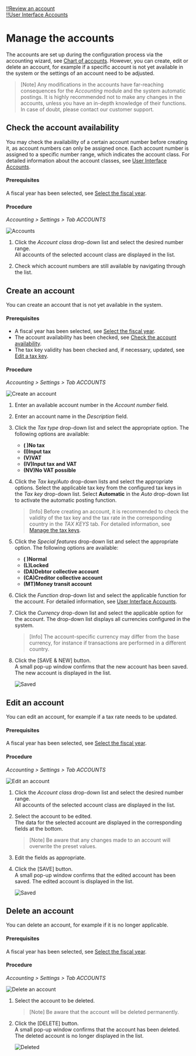 [!!Review an account](../Operation/02_ReviewAccount.md)  
[!!User Interface Accounts](../UserInterface/02b_Accounts.md)  

# Manage the accounts

The accounts are set up during the configuration process via the accounting wizard, see [Chart of accounts](./01_RunAccountingWizard.md#chart-of-accounts). However, you can create, edit or delete an account, for example if a specific account is not yet available in the system or the settings of an account need to be adjusted.

> [Note] Any modifications in the accounts have far-reaching consequences for the *Accounting* module and the system automatic postings. It is highly recommended not to make any changes in the accounts, unless you have an in-depth knowledge of their functions. In case of doubt, please contact our customer support.



## Check the account availability

You may check the availability of a certain account number before creating it, as account numbers can only be assigned once. Each account number is assigned to a specific number range, which indicates the account class. For detailed information about the account classes, see [User Interface Accounts](../UserInterface/02b_Accounts.md).

#### Prerequisites

A fiscal year has been selected, see [Select the fiscal year](../Operation/01_SelectFiscalYear.md).

#### Procedure

*Accounting > Settings > Tab ACCOUNTS*

![Accounts](../../Assets/Screenshots/RetailSuiteAccounting/Settings/Accounts/CreateAccount.png "[Accounts]")

1.  Click the  *Account class* drop-down list and select the desired number range.   
    All accounts of the selected account class are displayed in the list.

2. Check which account numbers are still available by navigating through the list.



## Create an account

You can create an account that is not yet available in the system.

#### Prerequisites

- A fiscal year has been selected, see [Select the fiscal year](../Operation/01_SelectFiscalYear.md).
- The account availability has been checked, see [Check the account availability](#check-the-account-availability).
- The tax key validity has been checked and, if necessary, updated, see [Edit a tax key](./02_ManageTaxKeys.md#edit-a-tax-key).

#### Procedure

*Accounting > Settings > Tab ACCOUNTS*

![Create an account](../../Assets/Screenshots/RetailSuiteAccounting/Settings/Accounts/CreateAccount.png "[Create an account]")

1. Enter an available account number in the *Account number* field.

2. Enter an account name in the *Description* field.

3. Click the *Tax type* drop-down list and select the appropriate option. The following options are available:

    - **( )No tax**
    - **(I)Input tax**
    - **(V)VAT**
    - **(IV)Input tax and VAT**
    - **(NV)No VAT possible**

4. Click the *Tax key/Auto* drop-down lists and select the appropriate options. Select the applicable tax key from the configured tax keys in the *Tax key* drop-down list. Select **Automatic** in the *Auto* drop-down list to activate the automatic posting function.

    > [Info] Before creating an account, it is recommended to check the validity of the tax key and the tax rate in the corresponding country in the *TAX KEYS* tab. For detailed information, see [Manage the tax keys](./02_ManageTaxKeys.md).

[comment]: <> (FH: Unsicher, wie die Automatik-Option funktioniert. Stimmt es so wie beschrieben?)

5. Click the *Special features* drop-down list and select the appropriate option. The following options are available:

    - **( )Normal**
    - **(L)Locked**
    - **(DA)Debtor collective account**
    - **(CA)Creditor collective account**
    - **(MT)Money transit account**

6. Click the *Function* drop-down list and select the applicable function for the account. For detailed information, see [User Interface Accounts](../UserInterface/02b_Accounts.md).

7. Click the *Currency* drop-down list and select the applicable option for the account. The drop-down list displays all currencies configured in the system.

    > [Info] The account-specific currency may differ from the base currency, for instance if transactions are performed in a different country.

8. Click the [SAVE & NEW] button.   
    A small pop-up window confirms that the new account has been saved. The new account is displayed in the list.

    ![Saved](../../Assets/Screenshots/RetailSuiteAccounting/Settings/Accounts/Saved.png "[Saved]")



## Edit an account

You can edit an account, for example if a tax rate needs to be updated.

#### Prerequisites

A fiscal year has been selected, see [Select the fiscal year](../Operation/01_SelectFiscalYear.md).

#### Procedure

*Accounting > Settings > Tab ACCOUNTS*

![Edit an account](../../Assets/Screenshots/RetailSuiteAccounting/Settings/Accounts/EditAccount.png "[Edit an account]")

1. Click the  *Account class* drop-down list and select the desired number range.  
    All accounts of the selected account class are displayed in the list.

2. Select the account to be edited.  
    The data for the selected account are displayed in the corresponding fields at the bottom.

    > [Note] Be aware that any changes made to an account will overwrite the preset values.

3. Edit the fields as appropriate.

4. Click the [SAVE] button.   
    A small pop-up window confirms that the edited account has been saved. The edited account is displayed in the list.

    ![Saved](../../Assets/Screenshots/RetailSuiteAccounting/Settings/Accounts/Saved.png "[Saved]")



## Delete an account

You can delete an account, for example if it is no longer applicable.

#### Prerequisites

A fiscal year has been selected, see [Select the fiscal year](../Operation/01_SelectFiscalYear.md).

#### Procedure

*Accounting > Settings > Tab ACCOUNTS*

![Delete an account](../../Assets/Screenshots/RetailSuiteAccounting/Settings/Accounts/EditAccount.png "[Delete an account]")

1. Select the account to be deleted.

    > [Note] Be aware that the account will be deleted permanently.

2. Click the [DELETE] button.  
    A small pop-up window confirms that the account has been deleted. The deleted account is no longer displayed in the list.

    ![Deleted](../../Assets/Screenshots/RetailSuiteAccounting/Settings/Accounts/Deleted.png "[Deleted]")
